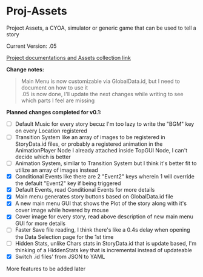 # Proj-Assets 
Project Assets, a CYOA, simulator or generic game that can be used to tell a story

Current Version: .05

[Project documentations and Assets collection link](https://drive.google.com/drive/folders/1svMfYqJbfHz7dFtQRj-TgUTQsn_5sggx)

**Change notes:** 
>Main Menu is now customizable via GlobalData.id, but I need to document on how to use it
></br>.05 is now done, I'll update the next changes while writing to see which parts I feel are missing

**Planned changes completed  for v0.1:**
- [ ] Default Music for every story becuz I'm too lazy to write the "BGM" key on every Location registered
- [ ] Transition System like an array of images to be registered in StoryData.id files, or probably a registered animation in the AnimationPlayer Node I already attached inside TopGUI Node, I can't decide which is better
- [ ] Animation System, similar to Transition System but I think it's better fit to utilize an array of images instead
- [x] Conditional Events like there are 2 "Event2" keys wherein 1 will override the default "Event2" key if being triggered
- [x] Default Events, read Conditional Events for more details
- [x] Main menu generates story buttons based on GlobalData.id file
- [x] A new main menu GUI that shows the Plot of the story along with it's cover image while hovered by mouse
- [x] Cover image for every story, read above description of new main menu GUI for more details
- [ ] Faster Save file reading, I think there's like a 0.4s delay when opening the Data Selection page for the 1st time
- [ ] Hidden Stats, unlike Chars stats in StoryData.id that is update based, I'm thinking of a HiddenStats key that is incremental instead of updateable
- [x] Switch .id files' from JSON to YAML

More features to be added later
